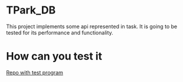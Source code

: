 # TPark_DB
This project implements some api represented in task. It is going to be tested for its performance and functionality.
# How can you test it
[Repo with test program](https://github.com/mailcourses/technopark-dbms-forum)
